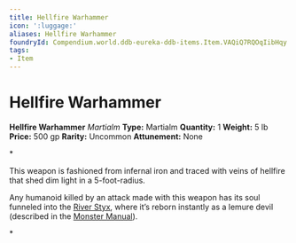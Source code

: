 ```yaml
---
title: Hellfire Warhammer
icon: ':luggage:'
aliases: Hellfire Warhammer
foundryId: Compendium.world.ddb-eureka-ddb-items.Item.VAQiQ7RQOqIibHqy
tags:
- Item
---
```


# Hellfire Warhammer

**Hellfire Warhammer**
_Martialm_
**Type:** Martialm
**Quantity:** 1
**Weight:** 5 lb
**Price:** 500 gp
**Rarity:** Uncommon
**Attunement:** None

*<p>This weapon is fashioned from infernal iron and traced with veins of hellfire that shed dim light in a 5-foot-radius.

Any humanoid killed by an attack made with this weapon has its soul funneled into the <a href="https://www.dndbeyond.com/sources/bgdia/avernus#RiverStyx">River Styx</a>, where it’s reborn instantly as a lemure devil (described in the <a href="https://www.dndbeyond.com/sources/mm">Monster Manual</a>).</p>*